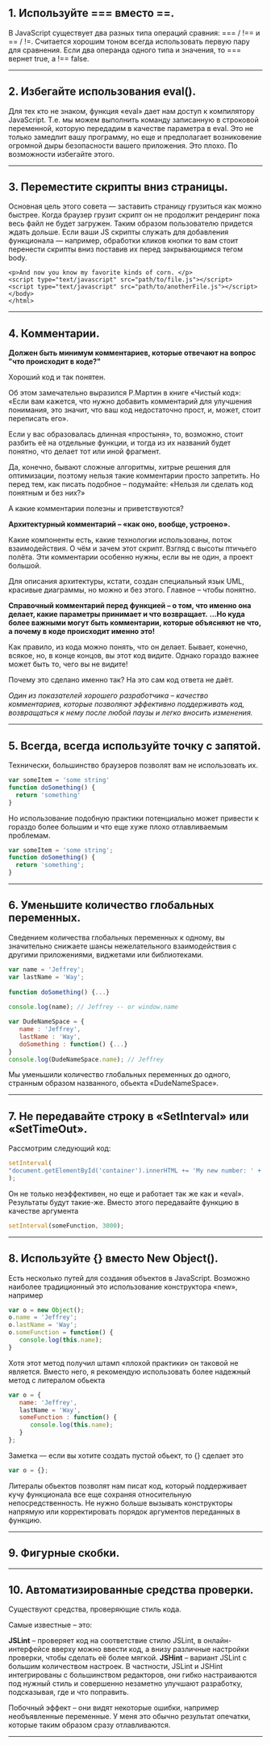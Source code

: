 ## 1. Используйте === вместо ==.
В JavaScript существует два разных типа операций сравния: === / !== и == / !=. Считается хорошим тоном всегда использовать первую пару для сравнения. Если два операнда одного типа и значения, то === вернет true, а !== false.

***

## 2. Избегайте использования eval().
Для тех кто не знаком, функция «eval» дает нам доступ к компилятору JavaScript. Т.е. мы можем выполнить команду записанную в строковой переменной, которую передадим в качестве параметра в eval.
Это не только замедлит вашу программу, но еще и предполагает возниковение огромной дыры безопасности вашего приложения. Это плохо. По возможности избегайте этого.
***

## 3. Переместите скрипты вниз страницы.
Основная цель этого совета — заставить страницу грузиться как можно быстрее. Когда браузер грузит скрипт он не продолжит рендеринг пока весь файл не будет загружен. Таким образом пользователю придется ждать дольше.
Если ваши JS скрипты служать для добавления функционала — например, обработки кликов кнопки то вам стоит перенести скрипты вниз поставив их перед закрывающимся тегом body. 
```
<p>And now you know my favorite kinds of corn. </p>  
<script type="text/javascript" src="path/to/file.js"></script>  
<script type="text/javascript" src="path/to/anotherFile.js"></script>  
</body>  
</html>
```
***

## 4. Комментарии.
**Должен быть минимум комментариев, которые отвечают на вопрос "что происходит в коде?"**

Хороший код и так понятен.

Об этом замечательно выразился Р.Мартин в книге «Чистый код»: «Если вам кажется, что нужно добавить комментарий для улучшения понимания, это значит, что ваш код недостаточно прост, и, может, стоит переписать его».

Если у вас образовалась длинная «простыня», то, возможно, стоит разбить её на отдельные функции, и тогда из их названий будет понятно, что делает тот или иной фрагмент.

Да, конечно, бывают сложные алгоритмы, хитрые решения для оптимизации, поэтому нельзя такие комментарии просто запретить. Но перед тем, как писать подобное – подумайте: «Нельзя ли сделать код понятным и без них?»

А какие комментарии полезны и приветствуются?

**Архитектурный комментарий – «как оно, вообще, устроено».**

Какие компоненты есть, какие технологии использованы, поток взаимодействия. О чём и зачем этот скрипт. Взгляд с высоты птичьего полёта. Эти комментарии особенно нужны, если вы не один, а проект большой.

Для описания архитектуры, кстати, создан специальный язык UML, красивые диаграммы, но можно и без этого. Главное – чтобы понятно.

**Справочный комментарий перед функцией – о том, что именно она делает, какие параметры принимает и что возвращает.**
**…Но куда более важными могут быть комментарии, которые объясняют не что, а почему в коде происходит именно это!**

Как правило, из кода можно понять, что он делает. Бывает, конечно, всякое, но, в конце концов, вы этот код видите. Однако гораздо важнее может быть то, чего вы не видите!

Почему это сделано именно так? На это сам код ответа не даёт.

*Один из показателей хорошего разработчика – качество комментариев, которые позволяют эффективно поддерживать код, возвращаться к нему после любой паузы и легко вносить изменения.*
***

## 5. Всегда, всегда используйте точку с запятой.
Технически, большинство браузеров позволят вам не использовать их.
``` js
var someItem = 'some string'  
function doSomething() {  
  return 'something'  
}  
```


Но использование подобную практики потенциально может привести к гораздо более большим и что еще хуже плохо отлавливаемым проблемам.
``` js
var someItem = 'some string';  
function doSomething() {  
  return 'something';  
}  
```
***

## 6. Уменьшите количество глобальных переменных.
Сведением количества глобальных переменных к одному, вы значительно снижаете шансы нежелательного взаимодействия с другими приложениями, виджетами или библиотеками.
``` js
var name = 'Jeffrey';  
var lastName = 'Way';  
  
function doSomething() {...}  
  
console.log(name); // Jeffrey -- or window.name  
```
``` js
var DudeNameSpace = {  
   name : 'Jeffrey',  
   lastName : 'Way',  
   doSomething : function() {...}  
}  
console.log(DudeNameSpace.name); // Jeffrey  
```
Мы уменьшили количество глобальных переменных до одного, странным образом названного, обьекта «DudeNameSpace».
***

## 7.  Не передавайте строку в «SetInterval» или «SetTimeOut».
Рассмотрим следующий код:
``` js
setInterval(  
"document.getElementById('container').innerHTML += 'My new number: ' + i", 3000  
);  
```
Он не только неэффективен, но еще и работает так же как и «eval». Результаты будут такие-же. Вместо этого передавайте функцию в качестве аргумента
``` js
setInterval(someFunction, 3000);  
```
***

## 8. Используйте {} вместо New Object().
Есть несколько путей для создания объектов в JavaScript. Возможно наиболее традиционный это использование конструктора «new», например
``` js
var o = new Object();  
o.name = 'Jeffrey';  
o.lastName = 'Way';  
o.someFunction = function() {  
   console.log(this.name);  
}  
```
Хотя этот метод получил штамп «плохой практики» он таковой не является. Вместо него, я рекомендую использовать более надежный метод c литералом обьекта
``` js
var o = {  
   name: 'Jeffrey',  
   lastName = 'Way',  
   someFunction : function() {  
      console.log(this.name);  
   }  
};  
```
Заметка — если вы хотите создать пустой обьект, то {} сделает это
``` js
var o = {};  
```
Литералы обьектов позволят нам писат код, который поддерживает кучу функционала все еще сохраняя относительную непосредственность. Не нужно больше вызывать конструкторы напрямую или корректировать порядок аргументов переданных в функцию.
***

## 9. Фигурные скобки.
***

## 10. Автоматизированные средства проверки.
Существуют средства, проверяющие стиль кода.

Самые известные – это:

**JSLint** – проверяет код на соответствие стилю JSLint, в онлайн-интерфейсе вверху можно ввести код, а внизу различные настройки проверки, чтобы сделать её более мягкой.
**JSHint** – вариант JSLint с большим количеством настроек.
В частности, JSLint и JSHint интегрированы с большинством редакторов, они гибко настраиваются под нужный стиль и совершенно незаметно улучшают разработку, подсказывая, где и что поправить.

Побочный эффект – они видят некоторые ошибки, например необъявленные переменные. У меня это обычно результат опечатки, которые таким образом сразу отлавливаются.
***
